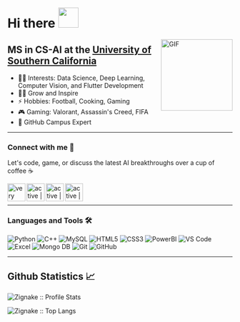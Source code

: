 # Hi there <img width="45px" src="https://camo.githubusercontent.com/52f613ba340da0234fa3754325112a6533af65a3/68747470733a2f2f6d656469612e74656e6f722e636f6d2f696d616765732f33623338386665303364613237316432363734666166383565623763336663642f74656e6f722e676966" /> 

<img align="right" alt="GIF" height="160px" src="https://media.giphy.com/media/du3J3cXyzhj75IOgvA/giphy.gif" />

## MS in CS-AI at the [University of Southern California](https://www.usc.edu/)

- 👨‍💻 Interests: Data Science, Deep Learning, Computer Vision, and Flutter Development
- 💪🏼 Grow and Inspire
- ⚡ Hobbies: Football, Cooking, Gaming
- 🎮 Gaming: Valorant, Assassin's Creed, FIFA
- 🚩 GitHub Campus Expert

---
### Connect with me 📝
Let's code, game, or discuss the latest AI breakthroughs over a cup of coffee ☕

[<img align="left" alt="very active | LinkedIn" height="40px" src="https://img.icons8.com/color/48/000000/linkedin.png"/>][linkedin]
[<img align="left" alt="active | Email" height="40px" src="https://img.icons8.com/fluency/48/000000/email-open.png" />][email]
[<img align="left" alt="active | Instagram" height="40px" src="https://img.icons8.com/fluency/48/000000/instagram-new.png" />][instagram]
[<img align="left" alt="active | Twitter" height="40px" src="https://img.icons8.com/fluency/48/000000/twitter.png" />][twitter]

<br/>
<br/>

---

### Languages and Tools 🛠 

![Python](http://img.shields.io/badge/-Python-3776AB?style=for-the-badge&logo=python&logoColor=ffffff)
![C++](https://img.shields.io/badge/C%2B%2B-FFCA28?style=for-the-badge&logo=c%2B%2B&logoColor=white)
![MySQL](https://img.shields.io/badge/-MySQL-1d3557?style=for-the-badge&logo=MySQL&logoColor=white)
![HTML5](https://img.shields.io/badge/-HTML5-%23E44D27?style=for-the-badge&logo=html5&logoColor=ffffff)
![CSS3](https://img.shields.io/badge/-CSS3-118ab2?style=for-the-badge&logo=css3)
![PowerBI](https://img.shields.io/badge/-PowerBI-000000?style=for-the-badge&logo=PowerBI)
![VS Code](http://img.shields.io/badge/-VS%20Code-007ACC?style=for-the-badge&logo=visual-studio-code&logoColor=ffffff)
![Excel](http://img.shields.io/badge/-Excel-232F3E?style=for-the-badge&logo=Excel&logoColor=ffffff)
![Mongo DB](https://img.shields.io/badge/MongoDB-4EA94B?style=for-the-badge&logo=mongodb&logoColor=white)
![Git](https://img.shields.io/badge/-Git-%23F05032?style=for-the-badge&logo=git&logoColor=%23ffffff)
![GitHub](https://img.shields.io/badge/-GitHub-181717?style=for-the-badge&logo=github)

---


<h2> Github Statistics 📈 </h2>

<p><img src="https://github-readme-stats.vercel.app/api?username=Lalit&show_icons=true&theme=dracula" alt="Zignake :: Profile Stats" /></p>

<p><img src="https://github-readme-stats.vercel.app/api/top-langs/?username=laukikk&langs_count=10&theme=dracula&layout=compact" alt="Zignake :: Top Langs" /></p>

<br/>

[instagram]: https://www.instagram.com/laukik__
[linkedin]: https://www.linkedin.com/in/lalit-patil-7908a7226
[email]: <mailto: lalitpatil2001la@gmail.com>
[twitter]:https://twitter.com/plalit0

